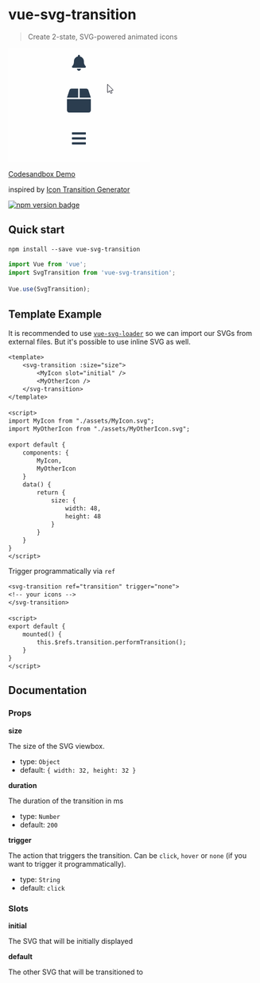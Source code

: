 # vue-svg-transition
> Create 2-state, SVG-powered animated icons

![Demo](/assets/demo.gif)

[Codesandbox Demo](https://codesandbox.io/s/6v20q76xwr)

inspired by [Icon Transition Generator](https://blog.nucleoapp.com/create-2-state-svg-powered-animated-icons-76ed19160a7e)

[![npm version badge](https://img.shields.io/npm/v/vue-svg-transition.svg)](https://www.npmjs.com/package/vue-svg-transition)

## Quick start

```
npm install --save vue-svg-transition
```
```js
import Vue from 'vue';
import SvgTransition from 'vue-svg-transition';

Vue.use(SvgTransition);
```

## Template Example
It is recommended to use [`vue-svg-loader`](https://www.npmjs.com/package/vue-svg-loader) so we can import our SVGs from external files.
But it's possible to use inline SVG as well.

```vue
<template>
    <svg-transition :size="size">
        <MyIcon slot="initial" />
        <MyOtherIcon />
    </svg-transition>
</template>

<script>
import MyIcon from "./assets/MyIcon.svg";
import MyOtherIcon from "./assets/MyOtherIcon.svg";

export default {
    components: {
        MyIcon,
        MyOtherIcon
    }
    data() {
        return {
            size: {
                width: 48,
                height: 48
            }
        }
    }
}
</script>
```

Trigger programmatically via `ref`

```vue
<svg-transition ref="transition" trigger="none">
<!-- your icons -->
</svg-transition>

<script>
export default {
    mounted() {
        this.$refs.transition.performTransition();
    }
}
</script>
```

## Documentation
### Props
**size**

The size of the SVG viewbox.
- type: `Object`
- default: `{ width: 32, height: 32 }`

**duration**

The duration of the transition in ms
- type: `Number` 
- default: `200`


**trigger**

The action that triggers the transition. Can be `click`, `hover` or `none` (if you want to trigger it programmatically).
- type: `String`
- default: `click`
### Slots
**initial**

The SVG that will be initially displayed

**default**

The other SVG that will be transitioned to
